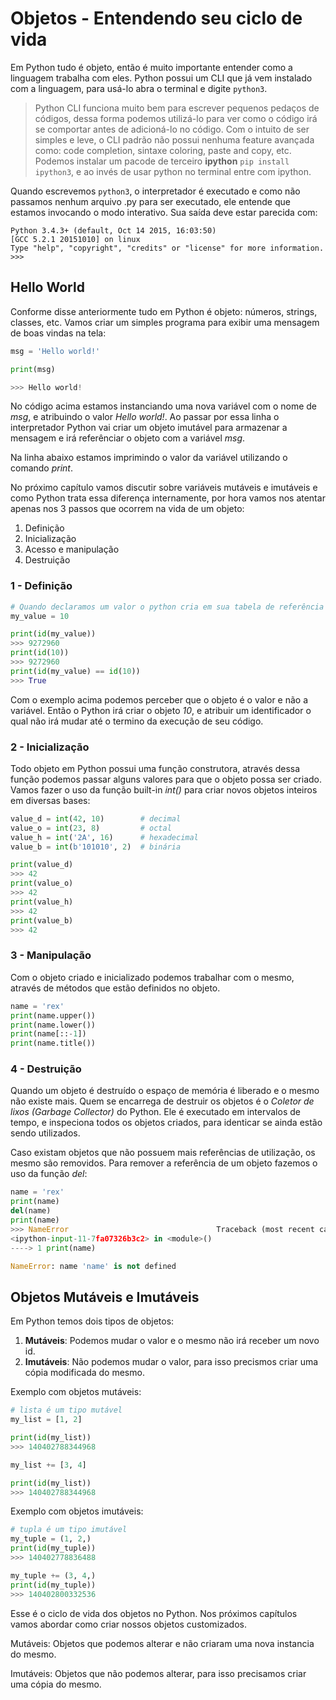 # Objetos - Entendendo seu ciclo de vida
Em Python tudo é objeto, então é muito importante entender como a linguagem trabalha com eles. Python possui um CLI que já vem instalado com a linguagem, para usá-lo abra o terminal e digite `python3`.

> Python CLI funciona muito bem para escrever pequenos pedaços de códigos, dessa forma podemos utilizá-lo para ver como o código irá se comportar antes de adicioná-lo no código.
> Com o intuito de ser simples e leve, o CLI padrão não possui nenhuma feature avançada como: code completion, sintaxe coloring, paste and copy, etc.
> Podemos instalar um pacode de terceiro **ipython** `pip install ipython3`, e ao invés de usar python no terminal entre com ipython.

Quando escrevemos `python3`, o interpretador é executado e como não passamos nenhum arquivo .py para ser executado, ele entende que estamos invocando o modo interativo. Sua saída deve estar parecida com:
```shell
Python 3.4.3+ (default, Oct 14 2015, 16:03:50)
[GCC 5.2.1 20151010] on linux
Type "help", "copyright", "credits" or "license" for more information.
>>>
```

## Hello World
Conforme disse anteriormente tudo em Python é objeto: números, strings, classes, etc. Vamos criar um simples programa para exibir uma mensagem de boas vindas na tela:

```python
msg = 'Hello world!'

print(msg)

>>> Hello world!
```

No código acima estamos instanciando uma nova variável com o nome de *msg*, e atribuindo o valor *Hello world!*. Ao passar por essa linha o interpretador Python vai criar um objeto imutável para armazenar a mensagem e irá referênciar o objeto com a variável *msg*.

Na linha abaixo estamos imprimindo o valor da variável utilizando o comando *print*.

No próximo capítulo vamos discutir sobre variáveis mutáveis e imutáveis e como Python trata essa diferença internamente, por hora vamos nos atentar apenas nos 3 passos que ocorrem na vida de um objeto:

1. Definição
2. Inicialização
3. Acesso e manipulação
4. Destruição

### 1 - Definição

```python
# Quando declaramos um valor o python cria em sua tabela de referência um código para o objeto
my_value = 10

print(id(my_value))
>>> 9272960
print(id(10))
>>> 9272960
print(id(my_value) == id(10))
>>> True
```

Com o exemplo acima podemos perceber que o objeto é o valor e não a variável. Então o Python irá criar o objeto *10*, e atribuir um identificador o qual não irá mudar até o termino da execução de seu código.

### 2 - Inicialização

Todo objeto em Python possui uma função construtora, através dessa função podemos passar alguns valores para que o objeto possa ser criado. Vamos fazer o uso da função built-in *int()* para criar novos objetos inteiros em diversas bases:

```python
value_d = int(42, 10)   	 # decimal
value_o = int(23, 8)    	 # octal
value_h = int('2A', 16) 	 # hexadecimal
value_b = int(b'101010', 2)  # binária

print(value_d)
>>> 42
print(value_o)
>>> 42
print(value_h)
>>> 42
print(value_b)
>>> 42
```

### 3 - Manipulação

Com o objeto criado e inicializado podemos trabalhar com o mesmo, através de métodos que estão definidos no objeto.

```python
name = 'rex'
print(name.upper())
print(name.lower())
print(name[::-1])
print(name.title())
```

### 4 - Destruição

Quando um objeto é destruído o espaço de memória é liberado e o mesmo não existe mais. Quem se encarrega de destruir os objetos é o *Coletor de lixos (Garbage Collector)* do Python. Ele é executado em intervalos de tempo, e inspeciona todos os objetos criados, para identicar se ainda estão sendo utilizados.

Caso existam objetos que não possuem mais referências de utilização, os mesmo são removidos. Para remover a referência de um objeto fazemos o uso da função *del*:

```python
name = 'rex'
print(name)
del(name)
print(name)
>>> NameError                                 Traceback (most recent call last)
<ipython-input-11-7fa07326b3c2> in <module>()
----> 1 print(name)

NameError: name 'name' is not defined
```

## Objetos Mutáveis e Imutáveis

Em Python temos dois tipos de objetos:

1. **Mutáveis**: Podemos mudar o valor e o mesmo não irá receber um novo id.
2. **Imutáveis**: Não podemos mudar o valor, para isso precismos criar uma cópia modificada do mesmo.

Exemplo com objetos mutáveis:

```python
# lista é um tipo mutável
my_list = [1, 2]

print(id(my_list))
>>> 140402788344968

my_list += [3, 4]

print(id(my_list))
>>> 140402788344968
```

Exemplo com objetos imutáveis:

```python
# tupla é um tipo imutável
my_tuple = (1, 2,)
print(id(my_tuple))
>>> 140402778836488

my_tuple += (3, 4,)
print(id(my_tuple))
>>> 140402800332536
```

Esse é o ciclo de vida dos objetos no Python. Nos próximos capítulos vamos abordar como criar nossos objetos customizados.

Mutáveis: Objetos que podemos alterar e não criaram uma nova instancia do mesmo.



Imutáveis: Objetos que não podemos alterar, para isso precisamos criar uma cópia do mesmo.